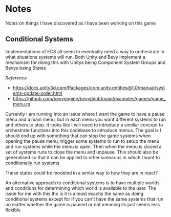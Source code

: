 # Notes

Notes on things I have discovered as I have been working on this game

## Conditional Systems

Implementations of ECS all seem to eventually need a way to orchestrate in what situations
systems will run. Both Unity and Bevy implement a mechanism for doing this with Unitys being
Component System Groups and Bevys being States

_Reference_

- https://docs.unity3d.com/Packages/com.unity.entities@1.0/manual/systems-update-order.html
- https://github.com/bevyengine/bevy/blob/main/examples/games/game_menu.rs

Currently I am running into an issue where I want the game to have a pause menu and a main menu,
but in each menu you want different systems to run and others to stop. It looks like I will need
to introduce a similiar concept to orchestrate functions into this codebase to introduce menus.
The goal is I should end up with something that can stop the game systems when opening the pause
menu, trigger some systems to run to setup the menu and run systems while the menu is open. Then
when the menu is closed a set of systems runs to close the menu and unpause. This should also
be generalised so that it can be applied to other scenarios in which I want to conditionally run
systems

These states could be modeled in a simlar way to how they are in react?

An alternative approach to conditional systems is to have multiple worlds and conditions for determining
which world is available to the user. The issue for me with this tho is it is almost exactly the same
as doing conditional systems except for if you can't have the same systems that run no matter whether
the game is paused or not meaning its just seems less flexible
